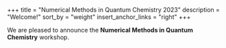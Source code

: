 +++
title = "Numerical Methods in Quantum Chemistry 2023"
description = "Welcome!"
sort_by = "weight"
insert_anchor_links = "right"
+++

We are pleased to announce the **Numerical Methods in Quantum Chemistry** workshop. 


